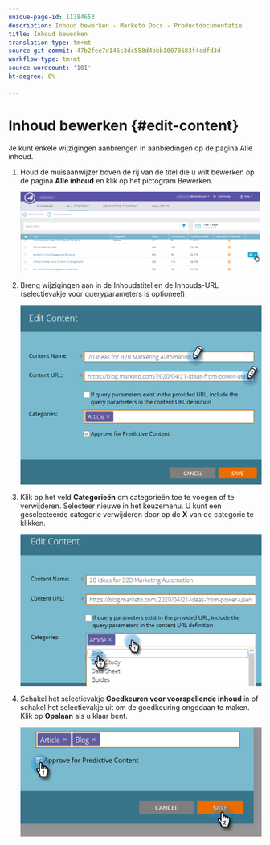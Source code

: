 ```yaml
---
unique-page-id: 11384653
description: Inhoud bewerken - Marketo Docs - Productdocumentatie
title: Inhoud bewerken
translation-type: tm+mt
source-git-commit: 47b2fee7d146c3dc558d4bbb10070683f4cdfd3d
workflow-type: tm+mt
source-wordcount: '101'
ht-degree: 0%

---
```



# Inhoud bewerken {#edit-content}

Je kunt enkele wijzigingen aanbrengen in aanbiedingen op de pagina Alle inhoud.

1. Houd de muisaanwijzer boven de rij van de titel die u wilt bewerken op de pagina **Alle inhoud** en klik op het pictogram Bewerken.

   ![](assets/image2017-10-3-9-3a8-3a1.png)

1. Breng wijzigingen aan in de Inhoudstitel en de Inhouds-URL (selectievakje voor queryparameters is optioneel).

   ![](assets/edit-content-2.png)

1. Klik op het veld **Categorieën** om categorieën toe te voegen of te verwijderen. Selecteer nieuwe in het keuzemenu. U kunt een geselecteerde categorie verwijderen door op de **X** van de categorie te klikken.

   ![](assets/edit-content-3.png)

1. Schakel het selectievakje **Goedkeuren voor voorspellende inhoud** in of schakel het selectievakje uit om de goedkeuring ongedaan te maken. Klik op **Opslaan** als u klaar bent.

   ![](assets/edit-content-4.png)


